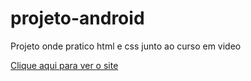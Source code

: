 # projeto-android
 Projeto onde pratico html e css junto ao curso em video

<a href="">Clique aqui para ver o site</a>